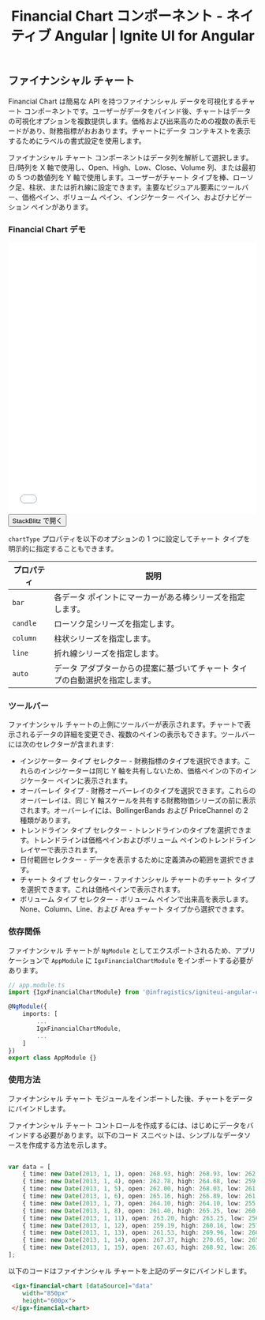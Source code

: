 ﻿---
title: Financial Chart コンポーネント - ネイティブ Angular | Ignite UI for Angular 
_description: Ignite UI for Angular Financial Chart コンポーネントは簡易な API を使用してファイナンシャル データを表示できます。ユーザーがデータにバインド後にチャートがデータの可視化オプションを複数提供します。
_keywords: Ignite UI for Angular, Angular, ネイティブ Angular コンポーネント スィート, ネイティブ Angular コントロール, ネイティブ Angular コンポーネント, ネイティブ Angular コンポーネント ライブラリ, Angular チャート, Angular チャート コントロール, Angular チャート例, Angular チャート コンポーネント, Angular Financial Chart
_language: ja
---
## ファイナンシャル チャート

Financial Chart は簡易な API を持つファイナンシャル データを可視化するチャート コンポーネントです。ユーザーがデータをバインド後、チャートはデータの可視化オプションを複数提供します。価格および出来高のための複数の表示モードがあり、財務指標がおおあります。チャートにデータ コンテキストを表示するためにラベルの書式設定を使用します。

ファイナンシャル チャート コンポーネントはデータ列を解析して選択します。日/時列を X 軸で使用し、Open、High、Low、Close、Volume 列、または最初の 5 つの数値列を Y 軸で使用します。ユーザーがチャート タイプを棒、ローソク足、柱状、または折れ線に設定できます。主要なビジュアル要素にツールバー、価格ペイン、ボリューム ペイン、インジケーター ペイン、およびナビゲーション ペインがあります。

### Financial Chart デモ

<div class="sample-container" style="height: 550px">
    <iframe id="financial-chart-overview-sample-iframe" src='{environment:demosBaseUrl}/financial-chart-overview-sample' width="100%" height="100%" seamless frameBorder="0" onload="onSampleIframeContentLoaded(this);"></iframe>
</div>
<div>
    <button data-localize="stackblitz" class="stackblitz-btn"   data-iframe-id="financial-chart-overview-sample-iframe" data-demos-base-url="{environment:demosBaseUrl}">StackBlitz で開く
    </button>
</div>

<div class="divider--half"></div>

`chartType` プロパティを以下のオプションの 1 つに設定してチャート タイプを明示的に指定することもできます。
    
プロパティ|説明
---|---
`bar`|各データ ポイントにマーカーがある棒シリーズを指定します。
`candle`|ローソク足シリーズを指定します。
`column`|柱状シリーズを指定します。
`line`|折れ線シリーズを指定します。
`auto`|データ アダプターからの提案に基づいてチャート タイプの自動選択を指定します。

### ツールバー

ファイナンシャル チャートの上側にツールバーが表示されます。チャートで表示されるデータの詳細を変更でき、複数のペインの表示もできます。ツールバーには次のセレクターが含まれます:

- インジケーター タイプ セレクター - 財務指標のタイプを選択できます。これらのインジケーターは同じ Y 軸を共有しないため、価格ペインの下のインジケーター ペインに表示されます。
- オーバーレイ タイプ - 財務オーバーレイのタイプを選択できます。これらのオーバーレイは、同じ Y 軸スケールを共有する財務物価シリーズの前に表示されます。オーバーレイには、BollingerBands および PriceChannel の 2 種類があります。
- トレンドライン タイプ セレクター - トレンドラインのタイプを選択できます。トレンドラインは価格ペインおよびボリューム ペインのトレンドライン レイヤーで表示されます。
- 日付範囲セレクター - データを表示するために定義済みの範囲を選択できます。
- チャート タイプ セレクター - ファイナンシャル チャートのチャート タイプを選択できます。これは価格ペインで表示されます。
- ボリューム タイプ セレクター - ボリューム ペインで出来高を表示します。None、Column、Line、および Area チャート タイプから選択できます。

### 依存関係

ファイナンシャル チャートが `NgModule` としてエクスポートされるため、アプリケーションで `AppModule` に `IgxFinancialChartModule` をインポートする必要があります。

```typescript
// app.module.ts
import {IgxFinancialChartModule} from '@infragistics/igniteui-angular-charts/ES5/ig-financialchart-module'

@NgModule({
    imports: [
        ...
        IgxFinancialChartModule,
        ...
    ]
})
export class AppModule {}
```

<div class="divider--half"></div>

### 使用方法

ファイナンシャル チャート モジュールをインポートした後、チャートをデータにバインドします。

ファイナンシャル チャート コントロールを作成するには、はじめにデータをバインドする必要があります。以下のコード スニペットは、シンプルなデータソースを作成する方法を示します。

```typescript

var data = [
	{ time: new Date(2013, 1, 1), open: 268.93, high: 268.93, low: 262.80, close: 265.00, volume: 6118146 },
	{ time: new Date(2013, 1, 4), open: 262.78, high: 264.68, low: 259.07, close: 259.98, volume: 3723793 },
	{ time: new Date(2013, 1, 5), open: 262.00, high: 268.03, low: 261.46, close: 266.89, volume: 4013780 },
	{ time: new Date(2013, 1, 6), open: 265.16, high: 266.89, low: 261.11, close: 262.22, volume: 2772204 },
	{ time: new Date(2013, 1, 7), open: 264.10, high: 264.10, low: 255.11, close: 260.23, volume: 3977065 },
	{ time: new Date(2013, 1, 8), open: 261.40, high: 265.25, low: 260.56, close: 261.95, volume: 3879628 },
	{ time: new Date(2013, 1, 11), open: 263.20, high: 263.25, low: 256.60, close: 257.21, volume: 3407457 },
	{ time: new Date(2013, 1, 12), open: 259.19, high: 260.16, low: 257.00, close: 258.70, volume: 2944730 },
	{ time: new Date(2013, 1, 13), open: 261.53, high: 269.96, low: 260.30, close: 269.47, volume: 5295786 },
	{ time: new Date(2013, 1, 14), open: 267.37, high: 270.65, low: 265.40, close: 269.24, volume: 3464080 },
	{ time: new Date(2013, 1, 15), open: 267.63, high: 268.92, low: 263.11, close: 265.09, volume: 3981233 }
];

```

以下のコードはファイナンシャル チャートを上記のデータにバインドします。

```html 
 <igx-financial-chart [dataSource]="data" 
    width="850px"
    height="600px">
 </igx-financial-chart>
```


